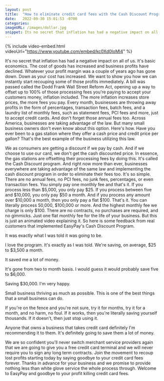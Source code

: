 ```yaml
---
layout: post
title:  "How to eliminate credit card fees with the Cash Discount Program"
date:   2022-09-30 15:01:53 -0700
categories: 
imageURL: /images/dollar.jpg
snippet: Its no secret that inflation has had a negative impact on all of us. Its basic economics. The cost of goods...
---
```


{% include video-embed.html videoUrl="https://www.youtube.com/embed/kc0Xd0IoMI4" %}

It's no secret that inflation has had a negative impact on all of us. It's basic economics. The cost of goods 
has increased and business profits have declined. Whatever your profit margin was a couple of years ago 
has gone down. Down as your cost has increased. We want to show you how we can instantly start 
recouping some of those profits immediately. A bill was passed called the Dodd Frank Wall Street Reform 
Act, opening up a way to offset up to 100% of those processing fees you're paying to accept your 
customers money, inflation included. The more inflation increases store prices, the more fees you pay. 
Every month, businesses are throwing away profits in the form of percentages, transaction fees, batch 
fees, and a laundry list of monthly fees, such as statement fees, PCI fees and more, just to accept credit 
cards. And don't forget those annual fees too. Across America, businesses are taking advantage of the 
law. But many small business owners don't even know about this option. Here's how. Have you ever been 
to a gas station where they offer a cash price and credit price per gallon? That's the best example of the 
business utilizing this law. 
 
We as consumers are getting a discount if we pay by cash. And if we choose to use our card, we don't 
get the cash discounted price. In essence, the gas stations are offsetting their processing fees by doing 
this. It's called the Cash Discount program. And right now more than ever, businesses everywhere are 
taking advantage of the same law and implementing the cash discount program in order to eliminate their 
fees too. It's so simple. There are no annual fees, no PCI fees, no junk fees, percentages, or even 
transaction fees. You simply pay one monthly fee and that's it. If you process less than $5,000, you only 
pay $25. If you process between five and $10,000, you only pay $50 a month. And if you process any 
amount over $10,000 a month, then you only pay a flat $100. That's it. You can literally process 50,000, 
$100,000 or more. And the highest monthly fee we charge is only $100. There are no contracts, no 
purchases are required, and no gimmicks. Just one flat monthly fee for the life of your business. But this 
is just an animated video explaining it. So here is some feedback from real customers that implemented 
EasyPay's Cash Discount Program. 
 
It was exactly what I was told it was going to be.

I love the program. It's exactly as I was told. We're saving, on average, $25 to $3,500 a month. 
 
It saved me a lot of money. 
 
It's gone from two to month basis. I would guess it would probably save five to $6,000. 
 
Saving $30,000. I'm very happy. 
 
Small business thriving as much as possible. This is one of the best things that a small business can do. 
 
 
If you're on the fence and you're not sure, try it for months, try it for a month, and no harm, no foul. If it 
works, then you're literally saving yourself thousands. If it doesn't, then just stop using it. 
 
Anyone that owns a business that takes credit card definitely I'm recommending it to them. It's definitely 
going to save them a lot of money. 
 
We are so confident you'll never switch merchant service providers again that we are going to give you a 
free credit card terminal and we will never require you to sign any long term contracts. Join the movement 
to recoup lost profits starting today by saying goodbye to your credit card fees forever. Thanks in advance 
for your business and we promise to provide nothing less than white glove service the whole process 
through. Welcome to EasyPay and goodbye to your profit killing credit card fees. 
